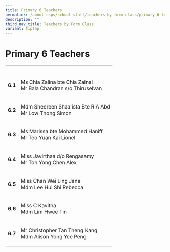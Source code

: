 ```yaml
---
title: Primary 6 Teachers
permalink: /about-nsps/school-staff/teachers-by-form-class/primary-6-teachers/
description: ""
third_nav_title: Teachers by Form Class
variant: tiptap
---
```

<h1>Primary 6 Teachers</h1><table><tbody><tr><th rowspan="1" colspan="1"><p></p></th><th rowspan="1" colspan="1"><p></p></th></tr><tr><td rowspan="1" colspan="1"><p><strong>6.1</strong></p></td><td rowspan="1" colspan="1"><p>Ms Chia Zalina bte Chia Zainal<br>Mr Bala Chandran s/o Thiruselvan</p></td></tr><tr><td rowspan="1" colspan="1"><p><strong>6.2</strong></p></td><td rowspan="1" colspan="1"><p>Mdm Sheereen Shaa'ista Bte R A Abd <br>Mr Low Thong Simon</p></td></tr><tr><td rowspan="1" colspan="1"><p><strong>6.3</strong></p></td><td rowspan="1" colspan="1"><p>Ms Marissa bte Mohammed Haniff <br>Mr Teo Yuan Kai Lionel</p></td></tr><tr><td rowspan="1" colspan="1"><p><strong>6.4</strong></p></td><td rowspan="1" colspan="1"><p>Miss Javirthaa d/o Rengasamy<br>Mr Toh Yong Chen Alex</p></td></tr><tr><td rowspan="1" colspan="1"><p><strong>6.5</strong></p></td><td rowspan="1" colspan="1"><p>Miss Chan Wei Ling Jane<br>Mdm Lee Hui Shi Rebecca</p></td></tr><tr><td rowspan="1" colspan="1"><p><strong>6.6</strong></p></td><td rowspan="1" colspan="1"><p>Miss C Kavitha<br>Mdm Lim Hwee Tin</p></td></tr><tr><td rowspan="1" colspan="1"><p><strong>6.7</strong></p></td><td rowspan="1" colspan="1"><p>Mr Christopher Tan Theng Kang<br>Mdm Alison Yong Yee Peng</p></td></tr></tbody></table><p></p>